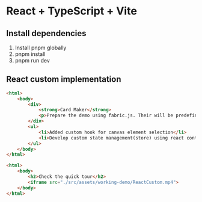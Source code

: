 # React + TypeScript + Vite

## Install dependencies
1. Install pnpm globally
2. pnpm install
3. pnpm run dev

## React custom implementation
```html
<html>
	<body>
		<div>
			<strong>Card Maker</strong>
			<p>Prepare the demo using fabric.js. Their will be predefined templates for cards, user can modify and download it. User also have feature to prepare custom card.</p>
		</div>
		<ul>
			<li>Added custom hook for canvas element selection</li>
			<li>Develop custom state management(store) using react context</li>
		</ul>
	</body>
</html>
```



```html
<html>
	<body>
		<h2>Check the quick tour</h2>
    	<iframe src="./src/assets/working-demo/ReactCustom.mp4">
	</body>
</html>
```